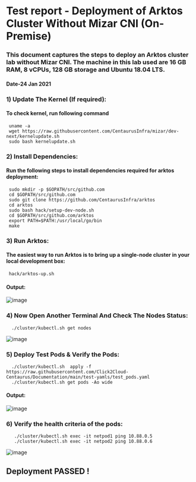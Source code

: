 # Test report - Deployment of Arktos Cluster Without Mizar CNI (On-Premise) 

### This document captures the steps to deploy an Arktos cluster lab without Mizar CNI. The machine in this lab used are 16 GB RAM, 8 vCPUs, 128 GB storage and Ubuntu 18.04 LTS. 

#### Date-24 Jan 2021 

### 1) Update The Kernel (If required):
#### To check kernel, run following command
     uname -a            
     wget https://raw.githubusercontent.com/CentaurusInfra/mizar/dev-next/kernelupdate.sh
     sudo bash kernelupdate.sh
     
### 2) Install Dependencies:
#### Run the following steps to install dependencies required for arktos deployment:    
     sudo mkdir -p $GOPATH/src/github.com  
     cd $GOPATH/src/github.com  
     sudo git clone https://github.com/CentaurusInfra/arktos  
     cd arktos  
     sudo bash hack/setup-dev-node.sh 
     cd $GOPATH/src/github.com/arktos  
     export PATH=$PATH:/usr/local/go/bin
     make  

### 3) Run Arktos:
#### The easiest way to run Arktos is to bring up a single-node cluster in your local development box:
     hack/arktos-up.sh   
     
#### Output:

![image](https://user-images.githubusercontent.com/95343388/150782275-a782f6f5-0d6d-4dca-8f15-10ed767beb01.png)


### 4) Now Open Another Terminal And Check The Nodes Status:
      ./cluster/kubectl.sh get nodes 
      
![image](https://user-images.githubusercontent.com/95343388/150756108-feb95fce-1593-4119-a822-f914728cd28b.png)

      
### 5) Deploy Test Pods & Verify the Pods:
      ./cluster/kubectl.sh  apply -f   https://raw.githubusercontent.com/Click2Cloud-Centaurus/Documentation/main/test-yamls/test_pods.yaml
      ./cluster/kubectl.sh get pods -Ao wide
      
#### Output:
      
![image](https://user-images.githubusercontent.com/95343388/150756631-2e86552d-36a2-4a34-a90f-2d28d58a70d3.png)

### 6) Verify the health criteria of the pods:
       ./cluster/kubectl.sh exec -it netpod1 ping 10.88.0.5  
       ./cluster/kubectl.sh exec -it netpod2 ping 10.88.0.6
       
![image](https://user-images.githubusercontent.com/95343388/150756937-062de211-2332-446e-a3d2-b0bf3b2aca94.png)

## Deployment PASSED !


      
      


